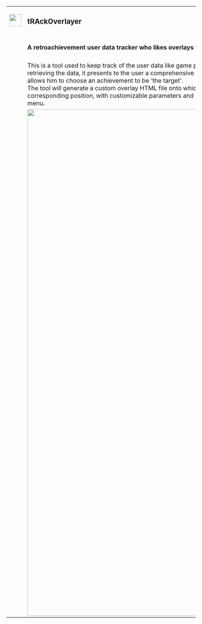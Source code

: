 <table style="border: none">
    <tr>
        <td width="64">
            <img style="display:inline-block" src="https://github.com/pinakure/yt-obs/blob/main/doc/icon.png?raw=true" width="32" height="32"/>
        </td>
        <td><h3>tRAckOverlayer</h3></td>
    <tr>
    </tr>
    <tr>
        <td width="64"></td>
        <td><h4>A retroachievement user data tracker who likes overlays too much</h4></td>
    </tr>
    <tr>
        <td width="64"></td>
        <td>
        This is a tool used to keep track of the user data like game progress, current game, global score, number of cheevos unlocked, etc.
After retrieving the data, it presents to the user a comprehensive list of cheevos corresponding to the game the user is actually playing
and allows him to choose an achievement to be 'the target'.<br/>
The tool will generate a custom overlay HTML file onto which each one of the different displayable elements will be inserted at their corresponding position,
with customizable parameters and styles which can be modified using CSS or tweaking them in the preferences menu.
        </td>
    </tr>
        <td width="64"></td>
        <td>
            <img style="display:inline-block" src="https://github.com/pinakure/yt-obs/blob/main/doc/interface.png?raw=true" width="1044" height="1343"/>
        </td>
    </tr>
<table>
